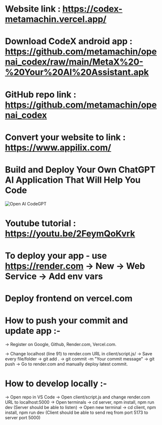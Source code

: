 
# Website link : https://codex-metamachin.vercel.app/
# Download CodeX android app : https://github.com/metamachin/openai_codex/raw/main/MetaX%20-%20Your%20AI%20Assistant.apk

# GitHub repo link : https://github.com/metamachin/openai_codex 
# Convert your website to link : https://www.appilix.com/


# Build and Deploy Your Own ChatGPT AI Application That Will Help You Code
![Open AI CodeGPT](https://i.ibb.co/LS4DRhb/image-257.png)

# Youtube tutorial : https://youtu.be/2FeymQoKvrk 

# To deploy your app - use https://render.com -> New -> Web Service -> Add env vars

# Deploy frontend on vercel.com

# How to push your commit and update app :-
-> Register on Google, Github, Render.com, Vercel.com.

-> Change localhost (line 91) to render.com URL in client/script.js/
-> Save every file/folder
-> git add .
-> git commit -m "Your commit message"
-> git push
-> Go to render.com and manually deploy latest commit.

# How to develop locally :-
-> Open repo in VS Code
-> Open client/script.js and change render.com URL to localhost:5000
-> Open terminals -> cd server, npm install, npm run dev (Server should be able to listen)
-> Open new terminal -> cd client, npm install, npm run dev (Client should be able to send req from port 5173 to server port 5000)
